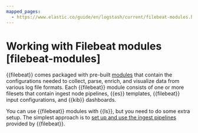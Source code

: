 ```yaml
---
mapped_pages:
  - https://www.elastic.co/guide/en/logstash/current/filebeat-modules.html
---
```


# Working with Filebeat modules [filebeat-modules]

{{filebeat}} comes packaged with pre-built [modules](beats://reference/filebeat/filebeat-modules.md) that contain the configurations needed to collect, parse, enrich, and visualize data from various log file formats. Each {{filebeat}} module consists of one or more filesets that contain ingest node pipelines, {{es}} templates, {{filebeat}} input configurations, and {{kib}} dashboards.

You can use {{filebeat}} modules with {{ls}}, but you need to do some extra setup. The simplest approach is to [set up and use the ingest pipelines](/reference/use-ingest-pipelines.md) provided by {{filebeat}}.



